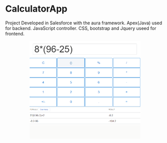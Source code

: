# CalculatorApp
Project Developed in Salesforce with the aura framework. Apex(Java) used for backend. JavaScript controller. CSS, bootstrap and Jquery useed for frontend.
<br/>
<div style="text-align:center">  <img src="images/calcApp.PNG?raw=true" width="350px"> </div>
